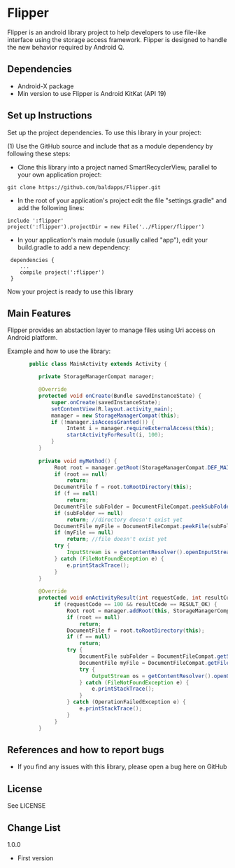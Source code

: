 # Flipper

Flipper is an android library project to help developers to use file-like interface using the
storage access framework. Flipper is designed to handle the new behavior required by Android Q.

## Dependencies
* Android-X package
* Min version to use Flipper is Android KitKat (API 19)

## Set up Instructions
Set up the project dependencies. To use this library in your project:

(1) Use the GitHub source and include that as a module dependency by following these steps:
 * Clone this library into a project named SmartRecyclerView, parallel to your own application project:
```shell
git clone https://github.com/baldapps/Flipper.git
```
 * In the root of your application's project edit the file "settings.gradle" and add the following lines:
```shell
include ':flipper'
project(':flipper').projectDir = new File('../Flipper/flipper')
```
 * In your application's main module (usually called "app"), edit your build.gradle to add a new dependency:
```shell
 dependencies {
    ...
    compile project(':flipper')
 }
```
Now your project is ready to use this library

## Main Features
Flipper provides an abstaction layer to manage files using Uri access on Android platform.

 Example and how to use the library:
 ```java
        public class MainActivity extends Activity {

           private StorageManagerCompat manager;

           @Override
           protected void onCreate(Bundle savedInstanceState) {
               super.onCreate(savedInstanceState);
               setContentView(R.layout.activity_main);
               manager = new StorageManagerCompat(this);
               if (!manager.isAccessGranted()) {
                    Intent i = manager.requireExternalAccess(this);
                    startActivityForResult(i, 100);
               }
           }
        
           private void myMethod() {
                Root root = manager.getRoot(StorageManagerCompat.DEF_MAIN_ROOT);
                if (root == null)
                    return;
                DocumentFile f = root.toRootDirectory(this);
                if (f == null)
                    return;
                DocumentFile subFolder = DocumentFileCompat.peekSubFolder(f, "mysub");
                if (subFolder == null)
                    return; //directory doesn't exist yet
                DocumentFile myFile = DocumentFileCompat.peekFile(subFolder, "myfile", "image/png");
                if (myFile == null)
                    return; //file doesn't exist yet
                try {
                    InputStream is = getContentResolver().openInputStream(myFile.getUri());
                } catch (FileNotFoundException e) {
                    e.printStackTrace();
                }
           }
        
           @Override
           protected void onActivityResult(int requestCode, int resultCode, Intent data) {
                if (requestCode == 100 && resultCode == RESULT_OK) {
                    Root root = manager.addRoot(this, StorageManagerCompat.DEF_MAIN_ROOT, data);
                    if (root == null)
                        return;
                    DocumentFile f = root.toRootDirectory(this);
                    if (f == null)
                        return;
                    try {
                        DocumentFile subFolder = DocumentFileCompat.getSubFolder(f, "mysub");
                        DocumentFile myFile = DocumentFileCompat.getFile(subFolder, "myfile", "image/png");
                        try {
                            OutputStream os = getContentResolver().openOutputStream(myFile.getUri());
                        } catch (FileNotFoundException e) {
                            e.printStackTrace();
                        }
                    } catch (OperationFailedException e) {
                        e.printStackTrace();
                    }
                }
           }
 ```

## References and how to report bugs
* If you find any issues with this library, please open a bug here on GitHub

## License
See LICENSE

## Change List

1.0.0
 * First version
